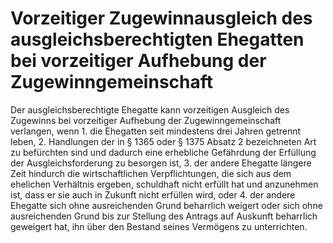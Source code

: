 # Vorzeitiger Zugewinnausgleich des ausgleichsberechtigten Ehegatten bei vorzeitiger Aufhebung der Zugewinngemeinschaft

Der ausgleichsberechtigte Ehegatte kann vorzeitigen Ausgleich des Zugewinns bei vorzeitiger Aufhebung der Zugewinngemeinschaft verlangen, wenn  1\.
 die Ehegatten seit mindestens drei Jahren getrennt leben,
 2\.
 Handlungen der in § 1365 oder § 1375 Absatz 2 bezeichneten Art zu befürchten sind und dadurch eine erhebliche Gefährdung der Erfüllung der Ausgleichsforderung zu besorgen ist,
 3\.
 der andere Ehegatte längere Zeit hindurch die wirtschaftlichen Verpflichtungen, die sich aus dem ehelichen Verhältnis ergeben, schuldhaft nicht erfüllt hat und anzunehmen ist, dass er sie auch in Zukunft nicht erfüllen wird, oder
 4\.
 der andere Ehegatte sich ohne ausreichenden Grund beharrlich weigert oder sich ohne ausreichenden Grund bis zur Stellung des Antrags auf Auskunft beharrlich geweigert hat, ihn über den Bestand seines Vermögens zu unterrichten.
 

